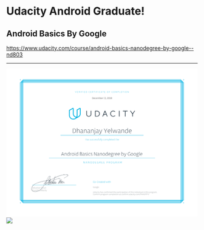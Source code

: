 # Udacity Android Graduate!

## Android Basics By Google
https://www.udacity.com/course/android-basics-nanodegree-by-google--nd803

---

![Alt text](./certificate.svg)
<img src="./controllers_brief.svg">
